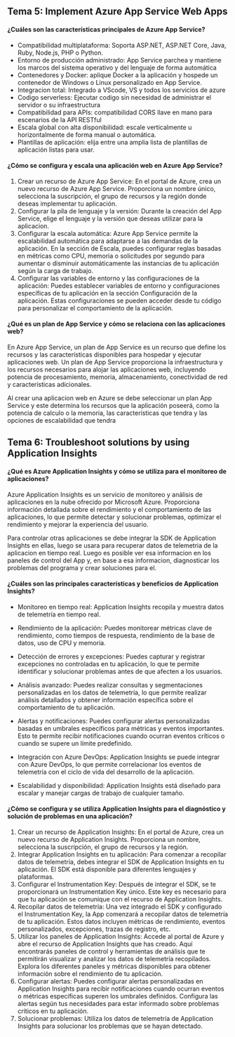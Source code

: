 ## Tema 5: Implement Azure App Service Web Apps

#### ¿Cuáles son las características principales de Azure App Service?

- Compatibilidad multiplataforma: Soporta ASP.NET, ASP.NET Core, Java, Ruby, Node.js, PHP o Python.
- Entorno de producción administrado: App Service parchea y mantiene los marcos del sistema operativo y del lenguaje de forma automática
- Contenedores y Docker: aplique Docker a la aplicación y hospede un contenedor de Windows o Linux personalizado en App Service.
- Integracion total: Integrado a VScode, VS y todos los servicios de azure
- Codigo serverless: Ejecutar codigo sin necesidad de administrar el servidor o su infraestructura
- Compatibilidad para APIs: compatibilidad CORS llave en mano para escenarios de la API RESTful
- Escala global con alta disponibilidad: escale verticalmente u horizontalmente de forma manual o automática.
- Plantillas de aplicación: elija entre una amplia lista de plantillas de aplicación listas para usar.

#### ¿Cómo se configura y escala una aplicación web en Azure App Service?

1. Crear un recurso de Azure App Service: En el portal de Azure, crea un nuevo recurso de Azure App Service. Proporciona un nombre único, selecciona la suscripción, el grupo de recursos y la región donde deseas implementar tu aplicación.
2. Configurar la pila de lenguaje y la versión: Durante la creación del App Service, elige el lenguaje y la versión que deseas utilizar para la aplicacion.
3. Configurar la escala automática: Azure App Service permite la escalabilidad automática para adaptarse a las demandas de la aplicación. En la sección de Escala, puedes configurar reglas basadas en métricas como CPU, memoria o solicitudes por segundo para aumentar o disminuir automáticamente las instancias de tu aplicación según la carga de trabajo.
4. Configurar las variables de entorno y las configuraciones de la aplicación: Puedes establecer variables de entorno y configuraciones específicas de tu aplicación en la sección Configuración de la aplicación. Estas configuraciones se pueden acceder desde tu código para personalizar el comportamiento de la aplicación.

#### ¿Qué es un plan de App Service y cómo se relaciona con las aplicaciones web?

En Azure App Service, un plan de App Service es un recurso que define los recursos y las características disponibles para hospedar y ejecutar aplicaciones web. Un plan de App Service proporciona la infraestructura y los recursos necesarios para alojar las aplicaciones web, incluyendo potencia de procesamiento, memoria, almacenamiento, conectividad de red y características adicionales. 

Al crear una aplicacion web en Azure se debe seleccionar un plan App Service y este determina los recursos que la aplicación poseerá, como la potencia de calculo o la memoria, las características que tendra y las opciones de escalabilidad que tendra 



## Tema 6: Troubleshoot solutions by using Application Insights

#### ¿Qué es Azure Application Insights y cómo se utiliza para el monitoreo de aplicaciones?

Azure Application Insights es un servicio de monitoreo y análisis de aplicaciones en la nube ofrecido por Microsoft Azure. Proporciona información detallada sobre el rendimiento y el comportamiento de las aplicaciones, lo que permite detectar y solucionar problemas, optimizar el rendimiento y mejorar la experiencia del usuario. 

Para controlar otras aplicaciones se debe integrar la SDK de Application Insights en ellas, luego se usara para recuperar datos de telemetria de la aplicacion en tiempo real. Luego es posible ver esa informacion en los paneles de control del App y, en base a esa informacion, diagnosticar los problemas del programa y crear soluciones para el.

#### ¿Cuáles son las principales características y beneficios de Application Insights?

- Monitoreo en tiempo real: Application Insights recopila y muestra datos de telemetría en tiempo real.
- Rendimiento de la aplicación: Puedes monitorear métricas clave de rendimiento, como tiempos de respuesta, rendimiento de la base de datos, uso de CPU y memoria.

- Detección de errores y excepciones: Puedes capturar y registrar excepciones no controladas en tu aplicación, lo que te permite identificar y solucionar problemas antes de que afecten a los usuarios.

- Análisis avanzado: Puedes realizar consultas y segmentaciones personalizadas en los datos de telemetría, lo que permite realizar análisis detallados y obtener información específica sobre el comportamiento de tu aplicación.

- Alertas y notificaciones: Puedes configurar alertas personalizadas basadas en umbrales específicos para métricas y eventos importantes. Esto te permite recibir notificaciones cuando ocurran eventos críticos o cuando se supere un límite predefinido.

- Integración con Azure DevOps: Application Insights se puede integrar con Azure DevOps, lo que permite correlacionar los eventos de telemetría con el ciclo de vida del desarrollo de la aplicación.

- Escalabilidad y disponibilidad: Application Insights está diseñado para escalar y manejar cargas de trabajo de cualquier tamaño.



#### ¿Cómo se configura y se utiliza Application Insights para el diagnóstico y solución de problemas en una aplicación?

1. Crear un recurso de Application Insights: En el portal de Azure, crea un nuevo recurso de Application Insights. Proporciona un nombre, selecciona la suscripción, el grupo de recursos y la región.
2. Integrar Application Insights en tu aplicación: Para comenzar a recopilar datos de telemetría, debes integrar el SDK de Application Insights en tu aplicación. El SDK está disponible para diferentes lenguajes y plataformas.
3. Configurar el Instrumentation Key: Después de integrar el SDK, se te proporcionará un Instrumentation Key único. Este key es necesario para que tu aplicación se comunique con el recurso de Application Insights.
4. Recopilar datos de telemetría: Una vez integrado el SDK y configurado el Instrumentation Key, la App comenzará a recopilar datos de telemetría de tu aplicación. Estos datos incluyen métricas de rendimiento, eventos personalizados, excepciones, trazas de registro, etc.
5. Utilizar los paneles de Application Insights: Accede al portal de Azure y abre el recurso de Application Insights que has creado. Aquí encontrarás paneles de control y herramientas de análisis que te permitirán visualizar y analizar los datos de telemetría recopilados. Explora los diferentes paneles y métricas disponibles para obtener información sobre el rendimiento de tu aplicación.
6. Configurar alertas: Puedes configurar alertas personalizadas en Application Insights para recibir notificaciones cuando ocurran eventos o métricas específicas superen los umbrales definidos. Configura las alertas según tus necesidades para estar informado sobre problemas críticos en tu aplicación.
7. Solucionar problemas: Utiliza los datos de telemetría de Application Insights para solucionar los problemas que se hayan detectado.